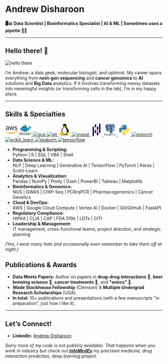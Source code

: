 # Andrew Disharoon
**🖥️📊 Data Scientist | Bioinformatics Specialist | AI & ML | Sometimes uses a pipette 🧬🧫**  

---

## Hello there! 👋
![hello there](https://media1.giphy.com/media/v1.Y2lkPTc5MGI3NjExMmRibnlvaTdyM3I3Y3ZwbXZhZWFhbXN6cnlxdjdmcHA0ejJpZXgweSZlcD12MV9pbnRlcm5hbF9naWZfYnlfaWQmY3Q9Zw/xTiIzJSKB4l7xTouE8/giphy.gif)

I’m Andrew: a data geek, molecular biologist, and optimist. My career spans everything from **next-gen sequencing** and **cancer genomics** to **AI** solutions and **Big Data** analytics. If it involves transforming messy datasets into meaningful insights (or transforming cells in the lab), I’m in my happy place.

---

## Skills & Specialties
<p align="left"> <a href="https://aws.amazon.com" target="_blank" rel="noreferrer"> <img src="https://raw.githubusercontent.com/devicons/devicon/master/icons/amazonwebservices/amazonwebservices-original-wordmark.svg" alt="aws" width="40" height="40"/> </a> <a href="https://www.docker.com/" target="_blank" rel="noreferrer"> <img src="https://raw.githubusercontent.com/devicons/devicon/master/icons/docker/docker-original-wordmark.svg" alt="docker" width="40" height="40"/> </a> <a href="https://cloud.google.com" target="_blank" rel="noreferrer"> <img src="https://www.vectorlogo.zone/logos/google_cloud/google_cloud-icon.svg" alt="gcp" width="40" height="40"/> </a> <a href="https://git-scm.com/" target="_blank" rel="noreferrer"> <img src="https://www.vectorlogo.zone/logos/git-scm/git-scm-icon.svg" alt="git" width="40" height="40"/> </a> <a href="https://www.linux.org/" target="_blank" rel="noreferrer"> <img src="https://raw.githubusercontent.com/devicons/devicon/master/icons/linux/linux-original.svg" alt="linux" width="40" height="40"/> </a> <a href="https://www.microsoft.com/en-us/sql-server" target="_blank" rel="noreferrer"> <img src="https://www.svgrepo.com/show/303229/microsoft-sql-server-logo.svg" alt="mssql" width="40" height="40"/> </a> <a href="https://pandas.pydata.org/" target="_blank" rel="noreferrer"> <img src="https://raw.githubusercontent.com/devicons/devicon/2ae2a900d2f041da66e950e4d48052658d850630/icons/pandas/pandas-original.svg" alt="pandas" width="40" height="40"/> </a> <a href="https://www.postgresql.org" target="_blank" rel="noreferrer"> <img src="https://raw.githubusercontent.com/devicons/devicon/master/icons/postgresql/postgresql-original-wordmark.svg" alt="postgresql" width="40" height="40"/> </a> <a href="https://www.python.org" target="_blank" rel="noreferrer"> <img src="https://raw.githubusercontent.com/devicons/devicon/master/icons/python/python-original.svg" alt="python" width="40" height="40"/> </a> <a href="https://pytorch.org/" target="_blank" rel="noreferrer"> <img src="https://www.vectorlogo.zone/logos/pytorch/pytorch-icon.svg" alt="pytorch" width="40" height="40"/> </a> <a href="https://scikit-learn.org/" target="_blank" rel="noreferrer"> <img src="https://upload.wikimedia.org/wikipedia/commons/0/05/Scikit_learn_logo_small.svg" alt="scikit_learn" width="40" height="40"/> </a> <a href="https://seaborn.pydata.org/" target="_blank" rel="noreferrer"> <img src="https://seaborn.pydata.org/_images/logo-mark-lightbg.svg" alt="seaborn" width="40" height="40"/> </a> <a href="https://www.tensorflow.org" target="_blank" rel="noreferrer"> <img src="https://www.vectorlogo.zone/logos/tensorflow/tensorflow-icon.svg" alt="tensorflow" width="40" height="40"/> </a> </p>

- **Programming & Scripting:**  
  Python | R | SQL | VBA | Shell
- **Data Science & ML:**  
  NLP | Deep Learning | Generative AI | TensorFlow | PyTorch | Keras | Scikit-Learn
- **Analytics & Visualization:**  
  Pandas | NumPy | Plotly | Dash | PowerBI | Tableau | Matplotlib
- **Bioinformatics & Genomics:**  
  NGS | GWAS | CHIP-Seq | PCR/qPCR | Pharmacogenomics | Cancer Genetics
- **Cloud & DevOps:**  
  AWS | Google Cloud Compute | Vertex AI | Docker | Git/GitHub | FastAPI
- **Regulatory Compliance:**  
  HIPAA | CLIA | CAP | FDA 510k | LDTs | CITI
- **Leadership & Management:**  
  IT management, cross-functional teams, project direction, and strategic planning
  

*(Yes, I wear many hats and occasionally even remember to take them off at night.)*

## Publications & Awards

- **Data Meets Papers:** Author on papers in **drug-drug interactions** 💊, **beer brewing science** 🍻, **cancer treatments** 🦀, and **"omics"** 🧬.  
- **Wade Stackhouse Fellowship** (Clemson) & **Multiple Undergrad Research Scholarships** (UGA).  
- **In total**: 10+ publications and presentations (with a few manuscripts "in preparation", just how I like it).

---

## Let’s Connect!
- **LinkedIn**: [Andrew Disharoon](https://www.linkedin.com/in/andrew-disharoon)  

*Sorry more of my code is not publicly available. That happens when you work in industry but check out [**InfoMedEx**](https://github.com/andydish/andydish/blob/main/External%20InfoMedEx%20June%202024.pdf) my precision medicine, drug interaction prediction, deep learning project.* 

